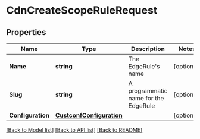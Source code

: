 # CdnCreateScopeRuleRequest

## Properties

Name | Type | Description | Notes
------------ | ------------- | ------------- | -------------
**Name** | **string** | The EdgeRule&#39;s name | [optional] 
**Slug** | **string** | A programmatic name for the EdgeRule | [optional] 
**Configuration** | [**CustconfConfiguration**](custconfConfiguration.md) |  | [optional] 

[[Back to Model list]](../README.md#documentation-for-models) [[Back to API list]](../README.md#documentation-for-api-endpoints) [[Back to README]](../README.md)


